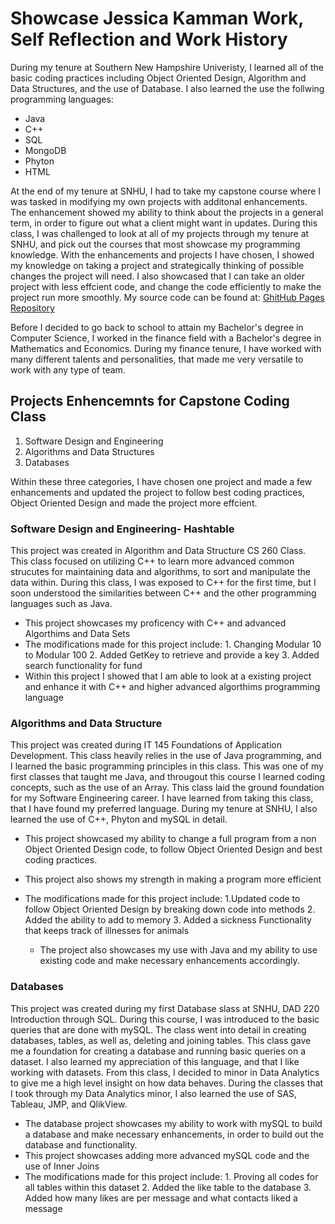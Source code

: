 # Showcase Jessica Kamman Work, Self Reflection and Work History 
During my tenure at Southern New Hampshire Univeristy, I learned all of the basic coding practices including Object Oriented Design, Algorithm and Data Structures, and the use of Database. I also learned the use the follwing programming languages: 
* Java
* C++
* SQL
* MongoDB
* Phyton
* HTML

At the end of my tenure at SNHU, I had to take my capstone course where I was tasked in modifying my own projects with additonal enhancements. The enhancement showed my ability to think about the projects in a general term, in order to figure out what a client might want in updates. During this class, I was challenged to look at all of my projects through my tenure at SNHU, and pick out the courses that most showcase my programming knowledge. With the enhancements and projects I have chosen, I showed my knowledge on taking a project and strategically thinking of possible changes the project will need. I also showcased that I can take an older project with less effcient code, and change the code efficiently to make the project run more smoothly. My source code can be found at:
[GhitHub Pages Repository](https://github.com/JessicaKamman/username.github.io)


Before I decided to go back to school to attain my Bachelor's degree in Computer Science, I worked in the finance field with a Bachelor's degree in Mathematics and Economics. During my finance tenure, I have worked with many different talents and personalities, that made me very versatile to work with any type of team.


## Projects Enhencemnts for Capstone Coding Class 
1. Software Design and Engineering 
2. Algorithms and Data Structures
3. Databases

Within these three categories, I have chosen one project and made a few enhancements and updated the 
project to follow best coding practices, Object Oriented Design and made the project more effcient. 

### Software Design and Engineering- Hashtable 
This project was created in Algorithm and Data Structure CS 260 Class. This class focused on utilizing C++ to 
learn more advanced common strucutes for maintaining data and algorithms, to sort and manipulate the data within. 
During this class, I was exposed to C++ for the first time, but I soon understood the similarities between C++ 
and the other programming languages such as Java. 
* This project showcases my proficency with C++ and advanced Algorthims and Data Sets
* The modifications made for this project include: 
        1. Changing Modular 10 to Modular 100
        2. Added GetKey to retrieve and provide a key
        3. Added search functionality for fund
* Within this project I showed that I am able to look at a existing project and 
        enhance it with C++ and higher advanced algorthims programming language
        
### Algorithms and Data Structure
This project was created during IT 145 Foundations of Application Development. 
This class heavily relies in the use of Java programming, and I learned the basic programming 
principles in this class. This was one of my first classes that taught me Java, and 
througout this course I learned coding concepts, such as the use of an Array. 
This class laid the ground foundation for my Software Engineering career. I have 
learned from taking this class, that I have found my preferred language. During my tenure 
at SNHU, I also learned the use of C++, Phyton and mySQL in detail.
* This project showcased my ability to change a full program from a non Object Oriented Design code, to 
follow Object Oriented Design and best coding practices. 
* This project also shows my strength in making a program more efficient
* The modifications made for this project include: 
      1.Updated code to follow Object Oriented Design by breaking down code into methods
      2. Added the ability to add to memory 
      3. Added a sickness Functionality that keeps track of illnesses for animals
      
  * The project also showcases my use with Java and my ability to use existing code and make 
  necessary enhancements accordingly. 

### Databases 
This project was created during my first Database slass at SNHU, DAD 220 Introduction through SQL. 
During this course, I was introduced to the basic queries that are done with mySQL. The class went 
into detail in creating databases, tables, as well as, deleting and joining tables. This class gave me a 
foundation for creating a database and running basic queries on a dataset. I also learned my
appreciation of this language, and that I like working with datasets. From this class, I decided 
to minor in Data Analytics to give me a high level insight on how data behaves. During the classes
that I took through my Data Analytics minor, I also learned the use of SAS, Tableau, JMP, and QlikView. 
* The database project showcases my ability to work with mySQL to build a database and make necessary 
        enhancements, in order to build out the database and functionality. 
* This project showcases adding more advanced mySQL code and the use of Inner Joins
* The modifications made for this project include: 
        1. Proving all codes for all tables within this dataset
        2. Added the like table to the database
        3. Added how many likes are per message and what contacts liked a message


